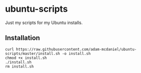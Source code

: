 # ubuntu-scripts

Just my scripts for my Ubuntu installs.

## Installation

```
curl https://raw.githubusercontent.com/adam-mcdaniel/ubuntu-scripts/master/install.sh -o install.sh
chmod +x install.sh
./install.sh
rm install.sh
```
